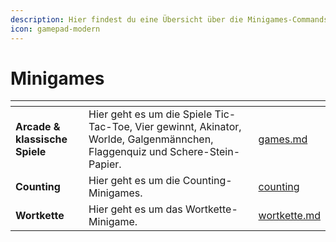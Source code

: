 ```yaml
---
description: Hier findest du eine Übersicht über die Minigames-Commands in Tanjun.
icon: gamepad-modern
---
```


# Minigames

<table data-view="cards" data-full-width="false"><thead><tr><th></th><th></th><th data-hidden data-card-target data-type="content-ref"></th></tr></thead><tbody><tr><td><strong>Arcade &#x26; klassische Spiele</strong></td><td>Hier geht es um die Spiele Tic-Tac-Toe, Vier gewinnt, Akinator, Worlde, Galgenmännchen, Flaggenquiz und Schere-Stein-Papier.</td><td><a href="games.md">games.md</a></td></tr><tr><td><strong>Counting</strong></td><td>Hier geht es um die Counting-Minigames.</td><td><a href="counting/">counting</a></td></tr><tr><td><strong>Wortkette</strong></td><td>Hier geht es um das Wortkette-Minigame.</td><td><a href="wortkette.md">wortkette.md</a></td></tr></tbody></table>
